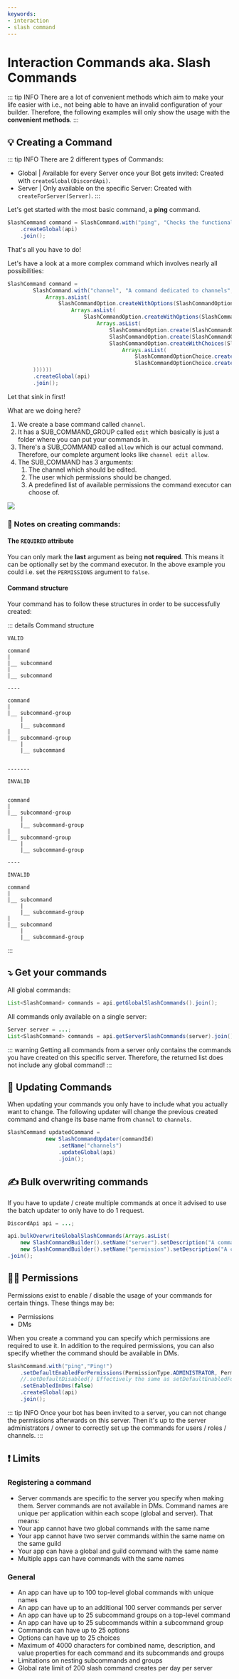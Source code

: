 ```yaml
---
keywords:
- interaction
- slash command
---
```

# Interaction Commands aka. Slash Commands
::: tip INFO
There are a lot of convenient methods which aim to make your life easier with i.e., not
being able to have an invalid configuration of your builder.
Therefore, the following examples will only show the usage with the **convenient methods**.
:::
## :bulb: Creating a Command
  
::: tip INFO
There are 2 different types of Commands:
- Global | Available for every Server once your Bot gets invited: Created with `createGlobal(DiscordApi)`.
- Server | Only available on the specific Server: Created with `createForServer(Server)`.
:::

Let's get started with the most basic command, a **ping** command.
``` java
SlashCommand command = SlashCommand.with("ping", "Checks the functionality of this command")
    .createGlobal(api)
    .join();
```

That's all you have to do!

Let's have a look at a more complex command which involves nearly all possibilities:

``` java
SlashCommand command =
        SlashCommand.with("channel", "A command dedicated to channels",
            Arrays.asList(
                SlashCommandOption.createWithOptions(SlashCommandOptionType.SUB_COMMAND_GROUP, "edit", "Edits a channel",
                    Arrays.asList(
                        SlashCommandOption.createWithOptions(SlashCommandOptionType.SUB_COMMAND, "allow", "Allows a permission to a user for a channel",
                            Arrays.asList(
                                SlashCommandOption.create(SlashCommandOptionType.CHANNEL, "channel", "The channel to modify", true),
                                SlashCommandOption.create(SlashCommandOptionType.USER, "user", "The user which permissions should be changed", true),
                                SlashCommandOption.createWithChoices(SlashCommandOptionType.DECIMAL, "permission", "The permission to allow", true,
                                    Arrays.asList(
                                        SlashCommandOptionChoice.create("manage", 0),
                                        SlashCommandOptionChoice.create("show", 1)))
        ))))))
        .createGlobal(api)
        .join();
```

Let that sink in first!

What are we doing here?
1. We create a base command called `channel`.
2. It has a SUB_COMMAND_GROUP called `edit` which basically is just a folder where you can put your commands in.
3. There's a SUB_COMMAND called `allow` which is our actual command. Therefore, our complete argument looks like `channel edit allow`.
4. The SUB_COMMAND has 3 arguments:
    1. The channel which should be edited.
    2. The user which permissions should be changed.
    3. A predefined list of available permissions the command executor can choose of.
    
![](https://i.imgur.com/Qb9lgqb.png)

### :notebook_with_decorative_cover: Notes on creating commands:

#### The `REQUIRED` attribute
You can only mark the **last** argument as being **not required**. This means it can be optionally set by the command executor.
In the above example you could i.e. set the `PERMISSIONS` argument to `false`.

#### Command structure
Your command has to follow these structures in order to be successfully created:

::: details Command structure
```
VALID

command
|
|__ subcommand
|
|__ subcommand

----

command
|
|__ subcommand-group
    |
    |__ subcommand
|
|__ subcommand-group
    |
    |__ subcommand


-------

INVALID


command
|
|__ subcommand-group
    |
    |__ subcommand-group
|
|__ subcommand-group
    |
    |__ subcommand-group

----

INVALID

command
|
|__ subcommand
    |
    |__ subcommand-group
|
|__ subcommand
    |
    |__ subcommand-group
```
:::
## :arrow_heading_down: Get your commands
All global commands:
``` java
List<SlashCommand> commands = api.getGlobalSlashCommands().join();
```
All commands only available on a single server:
``` java
Server server = ...;
List<SlashCommand> commands = api.getServerSlashCommands(server).join();
```
::: warning
Getting all commands from a server only contains the commands you have created on this specific server. 
Therefore, the returned list does not include any global command!
:::

## :hammer: Updating Commands
When updating your commands you only have to include what you actually want to change. 
The following updater will change the previous created command and change its base name from `channel` to `channels`. 
``` java
SlashCommand updatedCommand =
            new SlashCommandUpdater(commandId)
                .setName("channels")
                .updateGlobal(api)
                .join();
```

## :writing_hand: Bulk overwriting commands
If you have to update / create multiple commands at once it advised to use the batch updater to only have to do 1 request.
``` java
DiscordApi api = ...;

api.bulkOverwriteGlobalSlashCommands(Arrays.asList(
    new SlashCommandBuilder().setName("server").setDescription("A command for the server"),
    new SlashCommandBuilder().setName("permission").setDescription("A command for permissions")))
.join();
```

## :policeman: Permissions
Permissions exist to enable / disable the usage of your commands for certain things. These things may be:
- Permissions
- DMs

When you create a command you can specify which permissions are required to use it. 
In addition to the required permissions, you can also specify whether the command should be available in DMs.

``` java
SlashCommand.with("ping","Ping!")
    .setDefaultEnabledForPermissions(PermissionType.ADMINISTRATOR, PermissionType.BAN_MEMBERS)
    //.setDefaultDisabled() Effectively the same as setDefaultEnabledForPermissions(PermissionType.ADMINISTRATOR) but this will lead to the default type by Discord.
    .setEnabledInDms(false)
    .createGlobal(api)
    .join();
```
::: tip INFO
Once your bot has been invited to a server, you can not change the permissions afterwards on this server. 
Then it's up to the server administrators / owner to correctly set up the commands for users / roles / channels.
:::


## :exclamation: Limits
### Registering a command
- Server commands are specific to the server you specify when making them. Server commands are not available in DMs. Command names are unique per application within each scope (global and server). That means:
- Your app cannot have two global commands with the same name
- Your app cannot have two server commands within the same name on the same guild
- Your app can have a global and guild command with the same name
- Multiple apps can have commands with the same names
### General
- An app can have up to 100 top-level global commands with unique names
- An app can have up to an additional 100 server commands per server
- An app can have up to 25 subcommand groups on a top-level command
- An app can have up to 25 subcommands within a subcommand group
- Commands can have up to 25 options
- Options can have up to 25 choices
- Maximum of 4000 characters for combined name, description, and value properties for each command and its subcommands and groups
- Limitations on nesting subcommands and groups
- Global rate limit of 200 slash command creates per day per server
